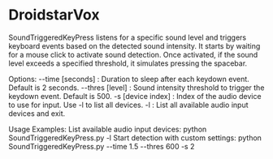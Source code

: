 # DroidstarVox
SoundTriggeredKeyPress listens for a specific sound level and triggers keyboard events based on the detected sound intensity. It starts by waiting for a mouse click to activate sound detection. Once activated, if the sound level exceeds a specified threshold,  it simulates pressing the spacebar.

Options:
  --time [seconds]     : Duration to sleep after each keydown event. Default is 2 seconds.
  --thres [level]      : Sound intensity threshold to trigger the keydown event. Default is 500.
  -s [device index]    : Index of the audio device to use for input. Use -l to list all devices.
  -l                   : List all available audio input devices and exit.

Usage Examples:
  List available audio input devices: python SoundTriggeredKeyPress.py -l
  Start detection with custom settings: python SoundTriggeredKeyPress.py --time 1.5 --thres 600 -s 2
  
